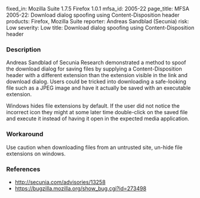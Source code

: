 fixed_in: Mozilla Suite 1.7.5
          Firefox 1.0.1
mfsa_id: 2005-22
page_title: MFSA 2005-22: Download dialog spoofing using Content-Disposition header
products: Firefox, Mozilla Suite
reporter: Andreas Sandblad (Secunia)
risk: Low
severity: Low
title: Download dialog spoofing using Content-Disposition header

<h3>Description</h3>

<p>Andreas Sandblad of Secunia Research demonstrated a method to spoof the
download dialog for saving files by supplying a Content-Disposition header
with a different extension than the extension visible in the link and
download dialog. Users could be tricked into downloading a safe-looking file
such as a JPEG image and have it actually be saved with
an executable extension.</p>

<p>Windows hides file extensions by default. If the user did not notice the
incorrect icon they might at some later time double-click on the saved
file and execute it instead of having it open in the expected media
application.</p>

<h3>Workaround</h3>

<p>Use caution when downloading files from an untrusted site, un-hide file
extensions on windows.</p>

<h3>References</h3>

<ul>
<li><a class="ex-ref" href="http://secunia.com/advisories/13258"> http://secunia.com/advisories/13258</a></li>
<li><a href="https://bugzilla.mozilla.org/show_bug.cgi?id=273498">
https://bugzilla.mozilla.org/show_bug.cgi?id=273498</a></li>
</ul>



